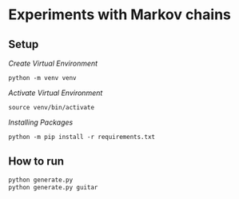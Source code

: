 # Experiments with Markov chains

## Setup

*Create Virtual Environment*
```console
python -m venv venv
```

*Activate Virtual Environment*
```console
source venv/bin/activate
```

*Installing Packages*
```console
python -m pip install -r requirements.txt
```

## How to run

```bash
python generate.py
python generate.py guitar
```